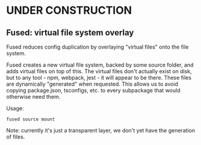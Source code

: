 # UNDER CONSTRUCTION

## Fused: virtual file system overlay

Fused reduces config duplication by overlaying "virtual files" onto the file system.

Fused creates a new virtual file system, backed by some source folder, and adds virtual files on top of this. The virtual files don't actually exist on disk, but to any tool - npm, webpack, jest - it will appear to be there. These files are dynamically "generated" when requested. This allows us to avoid copying package.json, tsconfigs, etc. to every subpackage that would otherwise need them.

Usage:

```
fused source mount
```

Note: currently it's just a transparent layer, we don't yet have the generation of files.

